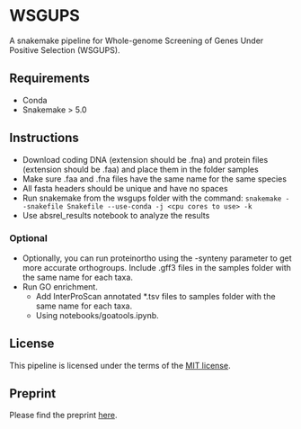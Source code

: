 # WSGUPS
A snakemake pipeline for Whole-genome Screening of Genes Under Positive Selection (WSGUPS).

## Requirements
* Conda
* Snakemake > 5.0

## Instructions
* Download coding DNA (extension should be .fna) and protein files (extension should be .faa) and place 
them in the folder samples
* Make sure .faa and .fna files have the same name for the same species 
* All fasta headers should be unique and have no spaces
* Run snakemake from the wsgups folder with the command:
`snakemake --snakefile Snakefile --use-conda -j <cpu cores to use> -k`
* Use absrel_results notebook to analyze the results

### Optional
* Optionally, you can run proteinortho using the -synteny parameter to get more accurate orthogroups. Include 
.gff3 files in the samples folder with the same name for each taxa.
* Run GO enrichment.
    * Add InterProScan annotated *.tsv files to samples folder with the same name for each taxa.
    * Using notebooks/goatools.ipynb. 
  
## License
This pipeline is licensed under the terms of the [MIT license](https://opensource.org/licenses/MIT).

## Preprint
Please find the preprint [here](https://www.biorxiv.org/content/10.1101/2021.01.12.426341v1).
